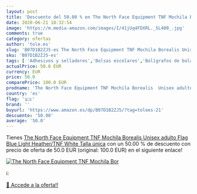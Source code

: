 ```yaml
---
layout: post
title: 'Descuento del 50.00 % en The North Face Equipment TNF Mochila Bor'
date: 2020-06-21 18:32:54
image: 'https://m.media-amazon.com/images/I/41jUq4FDXRL._SL400_.jpg'
comments: true
category: ofertas
author: 'tole.es'
slug: 'B07D1B2ZJ5-es The North Face Equipment TNF Mochila Borealis Unisex...'
sku: 'B07D1B2ZJ5-es'
tags: [ 'Adhesivos y selladores','Bolsas escolares','Bolígrafos de bola','Bolígrafos y recambios','Bolígrafos, lápices y útiles de escritura','Bricolaje y herramientas','Compuestos de modelado para escultura','Costura y manualidades','Equipaje','Escultura','Ferretería','Hogar y cocina','Mochilas, estuches y sets escolares','Oficina y papelería','Pegamentos instantáneos', ]
actualPrice: 50.0 EUR
currency: EUR
price: 50.0
comparePrice: 100.0 EUR
prodname: 'The North Face Equipment TNF Mochila Borealis  Unisex adulto  Flag Blue Light Heather/TNF White  Talla única'
country: 'es'
flag: '🇪🇸'
brand: ''
buyurl: 'https://www.amazon.es/dp/B07D1B2ZJ5/?tag=tolees-21'
descuento: '50.00'
average: '50.0'
---
```


Tienes [The North Face Equipment TNF Mochila Borealis  Unisex adulto  Flag Blue Light Heather/TNF White  Talla única](https://www.amazon.es/dp/B07D1B2ZJ5/?tag=tolees-21) con un 50.00 % de descuento con precio de oferta de 50.0 EUR (original: 100.0 EUR) en el siguiente enlace!

[![The North Face Equipment TNF Mochila Bor](https://m.media-amazon.com/images/I/41jUq4FDXRL._SL400_.jpg)](https://www.amazon.es/dp/B07D1B2ZJ5/?tag=tolees-21)

ℹ️:


[🛒 Accede a la oferta!!](https://www.amazon.es/dp/B07D1B2ZJ5/?tag=tolees-21)
